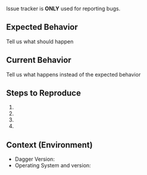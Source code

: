 Issue tracker is **ONLY** used for reporting bugs.

## Expected Behavior

Tell us what should happen

## Current Behavior

Tell us what happens instead of the expected behavior

## Steps to Reproduce

1.
2.
3.
4.

## Context (Environment)

- Dagger Version:
- Operating System and version:
